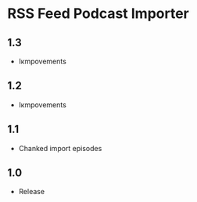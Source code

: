 RSS Feed Podcast Importer
====================================

1.3
-----
- Iкmpovements

1.2
-----
- Iкmpovements

1.1
-----
- Chanked import episodes

1.0
-----
- Release
